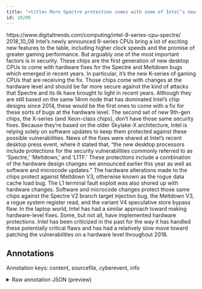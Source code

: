 ```yaml
---
title: "<title> More Spectre protection comes with some of Intel’s new 9th-gen CPUs, but not all  </title>"
id: 10200
---
```


<title> More Spectre protection comes with some of Intel’s new 9th-gen CPUs, but not all  </title>
<source> https://www.digitaltrends.com/computing/intel-9-series-cpu-spectre/ </source>
<date> 2018_10_08 </date>
<text>
Intel’s newly announced 9-series CPUs bring a lot of exciting new features to the table, including higher clock speeds and the promise of greater gaming performance. But arguably one of the most important factors is in security. These chips are the first generation of new desktop CPUs to come with hardware fixes for the Spectre and Meltdown bugs which emerged in recent years.
In particular, it’s the new K-series of gaming CPUs that are receiving the fix. Those chips come with changes at the hardware level and should be far more secure against the kind of attacks that Spectre and its ilk have brought to light in recent years. Although they are still based on the same 14nm node that has dominated Intel’s chip designs since 2014, these would be the first ones to come with a fix for these sorts of bugs at the hardware level.
The second set of new 9th-gen chips, the X-series (and Xeon-class chips), don’t have those same security fixes. Because they’re based on the older Skylake-X architecture, Intel is relying solely on software updates to keep them protected against these possible vulnerabilities.
News of the fixes were shared at Intel’s recent desktop press event, where it stated that, “the new desktop processors include protections for the security vulnerabilities commonly referred to as ‘Spectre,’ ‘Meltdown,’ and ‘L1TF.’ These protections include a combination of the hardware design changes we announced earlier this year as well as software and microcode updates.”
The hardware alterations made to the chips protect against Meltdown V3, otherwise known as the rogue data cache load bug. The L1 terminal fault exploit was also shored up with hardware changes. Software and microcode changes protect those same chips against the Spectre V2 branch target injection bug, the Meltdown V3, a rogue system register read, and the variant V4 speculative store bypass flaw.
In the laptop world, Intel has had a similar approach toward making hardware-level fixes. Some, but not all, have implemented hardware protections. Intel has been criticized in the past for the way it has handled these potentially critical flaws and has had a relatively slow move toward patching the vulnerabilities on a hardware level throughout 2018.
</text>



## Annotations

Annotation keys: content, sourcefile, cyberevent, info

<details>
<summary>Raw annotation JSON (preview)</summary>

```json
{
  "content": "Intel\u2019s newly announced 9-series CPUs bring a lot of exciting new features to the table, including higher clock speeds and the promise of greater gaming performance. But arguably one of the most important factors is in security. These chips are the first generation of new desktop CPUs to come with hardware fixes for the Spectre and Meltdown bugs which emerged in recent years. In particular, it\u2019s the new K-series of gaming CPUs that are receiving the fix. Those chips come with changes at the hardware level and should be far more secure against the kind of attacks that Spectre and its ilk have brought to light in recent years. Although they are still based on the same 14nm node that has dominated Intel\u2019s chip designs since 2014, these would be the first ones to come with a fix for these sorts of bugs at the hardware level. The second set of new 9th-gen chips, the X-series (and Xeon-class chips), don\u2019t have those same security fixes. Because they\u2019re based on the older Skylake-X architecture, Intel is relying solely on software updates to keep them protected against these possible vulnerabilities. News of the fixes were shared at Intel\u2019s recent desktop press event, where it stated that, \u201cthe new desktop processors include protections for the security vulnerabilities commonly referred to as \u2018Spectre,\u2019 \u2018Meltdown,\u2019 and \u2018L1TF.\u2019 These protections include a combination of the hardware design changes we announced earlier this year as well as software and microcode updates.\u201d The hardware alterations made to the chips protect against Meltdown V3, otherwise known as the rogue data cache load bug. The L1 terminal fault exploit was also shored up with hardware changes. Software and microcode changes protect those same chips against the Spectre V2 branch target injection bug, the Meltdown V3, a rogue system register read, and the variant V4 speculative store bypass flaw. In the laptop world, Intel has had a similar approach toward making hardware-level fixes. Some, but not all, have implemented hardware protections. Intel has been criticized in the past for the way it has handled these potentially critical flaws and has had a relatively slow move toward patching the vulnerabilities on a hardware level throughout 2018.",
  "sourcefile": "10200.txt",
  "cyberevent": {
    "hopper": [
      {
        "index": 0,
        "relation": "Same",
        "events": [
          {
            "index": "E1",
            "type": "Vulnerability-related",
            "realis": "Actual",
            "nugget": {
              "startOffset": 289,
              "index": "T3",
              "endOffset": 298,
              "text": "come with"
            },
            "argument": [
              {
                "index": "T2",
                "text": "hardware fixes",
                "endOffset": 313,
                "role": {
                  "type": "Patch"
                },
                "startOffset": 299,
                "type": "Patch"
              },
              {
                "index": "T1",
                "text": "the Spectre and Meltdown bugs",
                "endOffset": 347,
                "role": {
                  "type": "Vulnerability"
                },
                "startOffset": 318,
                "type": "Vulnerability"
              },
              {
                "index": "T26",
                "text": "desktop CPUs",
                "endOffset": 285,
                "role": {
                  "type": "Vulnerable_System"
                },
                "startOffset": 273,
                "type": "Device"
              },
              {
                "index": "T27",
                "text": "chips",
                "endOffset": 240,
                "role": {
                  "type": "Vulnerable_System"
                },
                "startOffset": 235,
                "type": "Device"
              }
            ],
            
```
</details>
